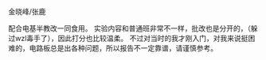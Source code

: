 金晓峰/张鹿

配合电基半教改一同食用。
实验内容和普通班非常不一样，批改也是分开的，（躲过wzl毒手了），因此打分也比较温柔。
不过对当时的我才刚入门，对我来说挺困难的，电路板总是出各种问题，所以报告不一定靠谱，请谨慎参考。
